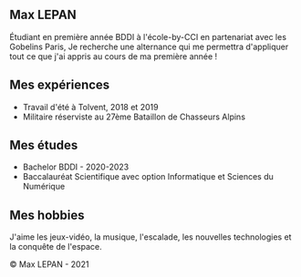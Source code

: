 <!--![](https://htmlcolorcodes.com/assets/images/html-color-codes-color-tutorials-hero.jpg)-->

## Max LEPAN

Étudiant en première année BDDI à l'école-by-CCI en partenariat avec les Gobelins Paris,
Je recherche une alternance qui me permettra d'appliquer tout ce que j'ai appris 
au cours de ma première année !
## Mes expériences
<!-- on détaillera plus tard-->
- Travail d'été à Tolvent, 2018 et 2019
- Militaire réserviste au 27ème Bataillon de Chasseurs Alpins
## Mes études
- Bachelor BDDI - 2020-2023
- Baccalauréat Scientifique avec option Informatique et Sciences du Numérique
<!-- on détaillera plus tard-->
## Mes hobbies
J'aime les jeux-vidéo, la musique, l'escalade, les nouvelles technologies et la conquête de l'espace.

© Max LEPAN - 2021

